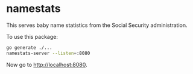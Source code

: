 # namestats

This serves baby name statistics from the Social Security administration.

To use this package:

```sh
go generate ./...
namestats-server --listen=:8080
```

Now go to [http://localhost:8080](http://localhost:8080).
